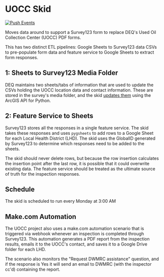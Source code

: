 # UOCC Skid

[![Push Events](https://github.com/agrc/uocc-skid/actions/workflows/push.yml/badge.svg)](https://github.com/agrc/uocc-skid/actions/workflows/push.yml)

Moves data around to support a Survey123 form to replace DEQ's Used Oil Collection Center (UOCC) PDF forms.

This has two distinct ETL pipelines: Google Sheets to Survey123 data CSVs to pre-populate form data and feature service to Google Sheets to extract form responses.

## 1: Sheets to Survey123 Media Folder

DEQ maintains two sheets/tabs of information that are used to update the CSVs holding the UOCC location data and contact information. These are stored in the survey's media folder, and the skid [updates them](https://developers.arcgis.com/survey123/guide/update-contents-of-the-media-folder-for-an-arcgis-survey123-form-item/) using the ArcGIS API for Python.

## 2: Feature Service to Sheets

Survey123 stores all the responses in a single feature service. The skid takes these responses and uses `pygsheets` to add rows to a Google Sheet for each Local Health District (LHD). The skid uses the GlobalID generated by Survey123 to determine which responses need to be added to the sheets.

The skid should never delete rows, but because the row insertion calculates the insertion point after the last row, it is possible that it could overwrite existing data. The feature service should be treated as the ultimate source of truth for the inspection responses.

## Schedule

The skid is scheduled to run every Monday at 3:00 AM

## Make.com Automation

The UOCC project also uses a make.com automation scenario that is triggered via webhook whenever an inspection is completed through Survey123. This automation generates a PDF report from the inspection results, emails it to the UOCC's contact, and saves it to a Google Drive folder for each LHD.

The scenario also monitors the "Request DWMRC assistance" question, and if the response is Yes it will send an email to DWMRC (with the inspector cc'd) containing the report.

